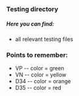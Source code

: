 ### Testing directory

##### Here you can find:
- all relevant testing files

### Points to remember: 
- VP -- color = green
- VN -- color = yellow
- D34 -- color = orange
- D35 -- color = red
